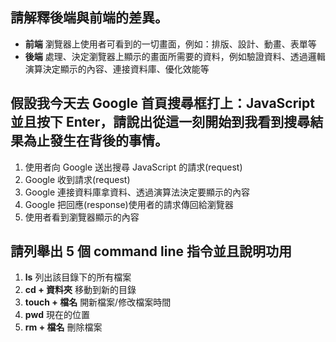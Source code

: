 ## 請解釋後端與前端的差異。
- **前端** 瀏覽器上使用者可看到的一切畫面，例如：排版、設計、動畫、表單等
- **後端** 處理、決定瀏覽器上顯示的畫面所需要的資料，例如驗證資料、透過邏輯演算決定顯示的內容、連接資料庫、優化效能等

## 假設我今天去 Google 首頁搜尋框打上：JavaScript 並且按下 Enter，請說出從這一刻開始到我看到搜尋結果為止發生在背後的事情。
1. 使用者向 Google 送出搜尋 JavaScript 的請求(request)
2. Google 收到請求(request)
3. Google 連接資料庫拿資料、透過演算法決定要顯示的內容
4. Google 把回應(response)使用者的請求傳回給瀏覽器
5. 使用者看到瀏覽器顯示的內容

## 請列舉出 5 個 command line 指令並且說明功用
1. **ls** 列出該目錄下的所有檔案
2. **cd + 資料夾** 移動到新的目錄
3. **touch + 檔名** 開新檔案/修改檔案時間
4. **pwd** 現在的位置
5. **rm + 檔名** 刪除檔案 